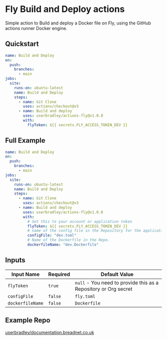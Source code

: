 # Fly Build and Deploy actions

Simple action to Build and deploy a Docker file on Fly, using the GitHub actions runner Docker engine.

## Quickstart

```yaml
name: Build and Deploy
on:
  push:
    branches:
      - main
jobs:
  site:
    runs-on: ubuntu-latest
    name: Build and Deploy
    steps:
      - name: Git Clone
        uses: actions/checkout@v3
      - name: Build and deploy 
        uses: userbradley/actions-fly@v1.0.0
        with:
          flyToken: ${{ secrets.FLY_ACCESS_TOKEN_DEV }}
```

## Full Example

```yaml
name: Build and Deploy
on:
  push:
    branches:
      - main
jobs:
  site:
    runs-on: ubuntu-latest
    name: Build and Deploy
    steps:
      - name: Git Clone
        uses: actions/checkout@v3
      - name: Build and deploy
        uses: userbradley/actions-fly@v1.0.0
        with:
          # Set this to your account or application token
          flyToken: ${{ secrets.FLY_ACCESS_TOKEN_DEV }}
          # name of the config file in the Repository for the application
          configFile: "dev.toml"
          # Name of the Dockerfile in the Repo.
          dockerfileName: "dev.Dockerfile"
```


## Inputs

| Input Name       | Required | Default Value                                                   |
|------------------|----------|-----------------------------------------------------------------|
| `flyToken`       | `true`   | `null` - You need to provide this as a Repository or Org secret |
| `configFile`     | `false`  | `fly.toml`                                                      |
| `dockerfileName` | `false`  | `Dockerfile`                                                    |

## Example Repo

[userbradley/documentation.breadnet.co.uk](https://github.com/userbradley/documentation.breadnet.co.uk/blob/main/.github/workflows/dev.yaml)
